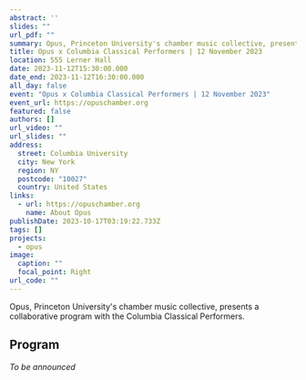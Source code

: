 ```yaml
---
abstract: ''
slides: ""
url_pdf: ""
summary: Opus, Princeton University's chamber music collective, presents a collaborative program with the Columbia Classical Performers.
title: Opus x Columbia Classical Performers | 12 November 2023
location: 555 Lerner Hall
date: 2023-11-12T15:30:00.000
date_end: 2023-11-12T16:30:00.000
all_day: false
event: "Opus x Columbia Classical Performers | 12 November 2023"
event_url: https://opuschamber.org
featured: false
authors: []
url_video: ""
url_slides: ""
address:
  street: Columbia University
  city: New York
  region: NY
  postcode: "10027"
  country: United States
links:
  - url: https://opuschamber.org
    name: About Opus
publishDate: 2023-10-17T03:19:22.733Z
tags: []
projects:
  - opus
image:
  caption: ""
  focal_point: Right
url_code: ""
---
```

Opus, Princeton University's chamber music collective, presents a collaborative program with the Columbia Classical Performers.

## Program
*To be announced*
